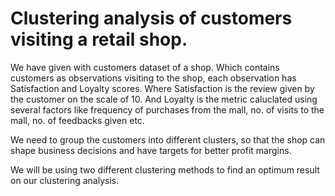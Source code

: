 # Clustering analysis of customers visiting a retail shop.

We have given with customers dataset of a shop. Which contains customers as observations visiting to the shop, each observation has Satisfaction and Loyalty scores. Where Satisfaction is the review given by the customer on the scale of 10. And Loyalty is the metric caluclated using several factors like frequency of purchases from the mall, no. of visits to the mall, no. of feedbacks given etc.

We need to group the customers into different clusters, so that the shop can shape business decisions and have targets for better profit margins.

We will be using two different clustering methods to find an optimum result on our clustering analysis.

